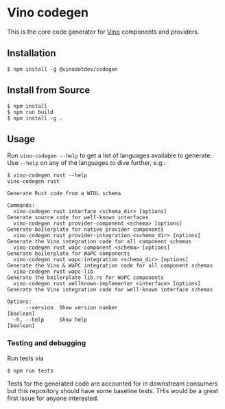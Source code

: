 # Vino codegen

This is the core code generator for [Vino](https://vino.dev) components and providers.

## Installation

```shell
$ npm install -g @vinodotdev/codegen
```

## Install from Source
```shell
$ npm install
$ npm run build
$ npm install -g .
```

## Usage

Run `vino-codegen --help` to get a list of languages available to generate. Use `--help` on any of the languages to dive further, e.g.:

```shell
$ vino-codegen rust --help
vino-codegen rust

Generate Rust code from a WIDL schema

Commands:
  vino-codegen rust interface <schema_dir> [options]             Generate source code for well-known interfaces
  vino-codegen rust provider-component <schema> [options]        Generate boilerplate for native provider components
  vino-codegen rust provider-integration <schema_dir> [options]  Generate the Vino integration code for all component schemas
  vino-codegen rust wapc-component <schema> [options]            Generate boilerplate for WaPC components
  vino-codegen rust wapc-integration <schema_dir> [options]      Generate the Vino & WaPC integration code for all component schemas
  vino-codegen rust wapc-lib                                     Generate the boilerplate lib.rs for WaPC components
  vino-codegen rust wellknown-implementer <interface> [options]  Generate the Vino integration code for well-known interface schemas

Options:
      --version  Show version number                                                                                                           [boolean]
  -h, --help     Show help                                                                                                                     [boolean]
```

### Testing and debugging

Run tests via

```
$ npm run tests
```

Tests for the generated code are accounted for in downstream consumers but this repository should have some baseline tests. THis would be a great first issue for anyone interested.

